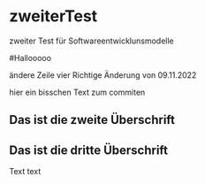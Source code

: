 # zweiterTest
zweiter Test für Softwareentwicklunsmodelle

#Hallooooo

ändere Zeile vier Richtige Änderung von 09.11.2022

hier ein bisschen Text zum commiten


## Das ist die zweite Überschrift

## Das ist die dritte Überschrift


Text text

